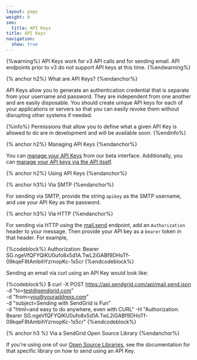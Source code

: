 ```yaml
---
layout: page
weight: 0
seo:
  title: API Keys
title: API Keys
navigation:
  show: true
---
```


{%warning%}
API Keys work for v3 API calls and for sending email. API endpoints prior to v3 do not support API keys at this time.
{%endwarning%}

{% anchor h2%}
What are API Keys?
{%endanchor%}

API Keys allow you to generate an authentication credential that is separate from your username and password. They are independent from one another and are easily disposable. You should create unique API keys for each of your applications or servers so that you can easily revoke them without disrupting other systems if needed.

{%info%}
Permissions that allow you to define what a given API Key is allowed to do are in development and will be available soon.
{%endinfo%}

{% anchor h2%}
Managing API Keys
{%endanchor%}

You can [manage your API Keys](https://sendgrid.com/beta/settings/api_keys) from our beta interface. Additionally, you can [manage your API keys via the API itself]({{root_url}}/API_Reference/Web_API_v3/API_Keys/index.html).

{% anchor h2%}
Using API Keys
{%endanchor%}

{% anchor h3%}
Via SMTP
{%endanchor%}

For sending via SMTP, provide the string `apikey` as the SMTP username, and use your API Key as the password.

{% anchor h3%}
Via HTTP
{%endanchor%}

For sending via HTTP using the [mail.send]({{root_url}}/API_Reference/Web_API/mail.html) endpoint, add an `Authorization` header to your message. Then provide your API key as a `bearer` token in that header. For example,

{%codeblock%}
Authorization: Bearer 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
{%endcodeblock%}

Sending an email via curl using an API Key would look like:

{%codeblock%}
$ curl -X POST https://api.sendgrid.com/api/mail.send.json \
     -d "to=test@sendgrid.com" \
     -d "from=you@youraddress.com" \
     -d "subject=Sending with SendGrid is Fun" \
     -d "html=and easy to do anywhere, even with CURL"
     -H "Authorization: Bearer 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"
{%endcodeblock%}

{% anchor h3 %}
Via a SendGrid Open Source Library
{%endanchor%}

If you're using one of our [Open Source Libraries]({{root_url}}/Integrate/libraries.html), see the documentation for that specific library on how to send using an API Key.
